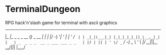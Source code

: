 # TerminalDungeon
RPG hack'n'slash game for terminal with ascii graphics

  _____              _           _ 
 |_   _|__ _ _ _ __ (_)_ _  __ _| |
   | |/ -_) '_| '  \| | ' \/ _` | |
  _|_|\___|_| |_|_|_|_|_||_\__,_|_|
 |   \ _  _ _ _  __ _ ___ ___ _ _  
 | |) | || | ' \/ _` / -_) _ \ ' \ 
 |___/ \_,_|_||_\__, \___\___/_||_|
                |___/              
